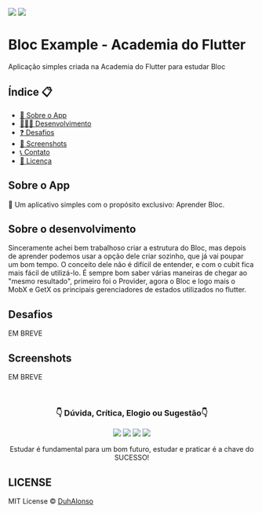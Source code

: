 <img src="https://img.shields.io/badge/Version-1.0.0-green"> <img src="https://img.shields.io/badge/license-MIT-blue"> 

# Bloc Example - Academia do Flutter

Aplicação simples criada na Academia do Flutter para estudar Bloc

<h2>Índice 📋</h2>

   <p>

   - [📖 Sobre o App](#Sobre-o-App)
   - [👨🏽‍💻 Desenvolvimento](#Sobre-o-desenvolvimento)
   - [❓ Desafios](#Desafios)
   - [📱 Screenshots](#Screenshots)
   - [📞 Contato](#-d%C3%BAvida-cr%C3%ADtica-elogio-ou-sugest%C3%A3o)
   - [📝 Licença](#LICENSE)

   </p>

<h2>Sobre o App</h2>

<p>
📱 Um aplicativo simples com o propósito exclusivo: Aprender Bloc.

<!-- <h3>Com ele você pode:</h3>

    ✅ Login com Google 
    ✅ Tarefas salva em seu dispositivo
    ✅ Adicionar e remover tarefa
    ✅ Editar a tarefa
    ✅ Selecionar o dia pra fazer a tarefa
    ✅ Ver tarefas concluídas
    ✅ Filtrar por dia

</p> -->

<h2>Sobre o desenvolvimento</h2>
<p>
Sinceramente achei bem trabalhoso criar a estrutura do Bloc, mas depois de aprender podemos usar a opção dele criar sozinho, que já vai poupar um bom tempo. O conceito dele não é difícil de entender, e com o cubit fica mais fácil de utilizá-lo. É sempre bom saber várias maneiras de chegar ao "mesmo resultado", primeiro foi o Provider, agora o Bloc e logo mais o MobX e GetX os principais gerenciadores de estados utilizados no flutter.
</p>

<h2>Desafios</h2>
<p>


EM BREVE
</p>

<h2>Screenshots</h2>
<p>
EM BREVE
<!-- 
<img src="https://github.com/DuhAlonso/todo_list_provider/blob/main/screenshots/todolistprovider.gif" width="250"> <img src="https://github.com/DuhAlonso/todo_list_provider/blob/main/screenshots/Screenshot1.png" width="250"> <img src="https://github.com/DuhAlonso/todo_list_provider/blob/main/screenshots/Screenshot2.png" width="250">  -->
</p>



</br>

<p align="center">
<h3 align="center">👇 Dúvida, Crítica, Elogio ou Sugestão👇</h3> 
  </p>
  <p align="center">
  <a href="https://instagram.com/duhalonsoo" target="_blank"><img src="https://img.shields.io/badge/-Instagram-%23E4405F?style=for-the-badge&logo=instagram&logoColor=white" target="_blank"></a>
  <a href="https://t.me/duhalonso" target="_blank"><img src="https://img.shields.io/badge/Telegram-2CA5E0?style=for-the-badge&logo=telegram&logoColor=white" target="_blank"></a> 
  <a href = "mailto:duhalonso.dev@gmail.com"><img src="https://img.shields.io/badge/-Gmail-%23333?style=for-the-badge&logo=gmail&logoColor=white" target="_blank"></a>
  <a href="https://www.linkedin.com/in/eduardo-alonso-685509b7" target="_blank"><img src="https://img.shields.io/badge/-LinkedIn-%230077B5?style=for-the-badge&logo=linkedin&logoColor=white" target="_blank"></a> 
</p>
<p align="center">
 Estudar é fundamental para um bom futuro, estudar e praticar é a chave do SUCESSO!

</p>

<h2>LICENSE</h2>

MIT License © [DuhAlonso](https://github.com/DuhAlonso/basic_app_request_api/blob/master/LICENSE.md)